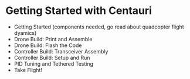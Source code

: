 # Getting Started with Centauri
- Getting Started (components needed, go read about quadcopter flight dyamics)
- Drone Build: Print and Assemble
- Drone Build: Flash the Code
- Controller Build: Transceiver Assembly
- Controller Build: Setup and Run
- PID Tuning and Tethered Testing
- Take Flight!